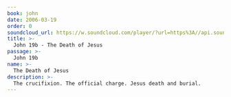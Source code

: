 ```yaml
---
book: john
date: 2006-03-19
order: 0
soundcloud_url: https://w.soundcloud.com/player/?url=https%3A//api.soundcloud.com/tracks/
title: >-
  John 19b - The Death of Jesus
passage: >-
  John 19b
name: >-
  The Death of Jesus
description: >-
  The crucifixion. The official charge. Jesus death and burial.
---
```


